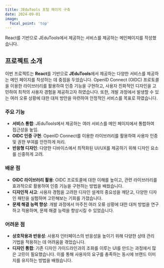 ```yaml
---
title: JEduTools 포털 페이지 구축
date: 2024-09-01
image:
  focal_point: 'top'
---
```


React를 기반으로 JEduTools에서 제공하는 서비스를 제공하는 메인페이지를 작성했습니다.

<!--more-->


## 프로젝트 소개

이번 프로젝트는 **React**를 기반으로 **JEduTools**에서 제공하는 다양한 서비스를 제공하는 메인 페이지를 작성하는 데 중점을 두었습니다. OpenID Connect (OIDC) 프로토콜을 이용한 라이브러리를 활용하여 인증 기능을 구현하고, 사용자 친화적인 디자인을 고민하여 최적의 사용자 경험을 제공하고자 하였습니다. 또한, 개발 과정에서 발생할 수 있는 여러 오류 상황에 대한 대처 방안을 마련하여 안정적인 서비스를 목표로 하였습니다.

### 주요 기능
- **서비스 통합**: JEduTools에서 제공하는 여러 서비스를 메인 페이지에서 통합하여 접근성을 높임.
- **OIDC 인증 구현**: OpenID Connect를 이용한 라이브러리를 활용하여 사용자 인증 및 권한 부여를 안전하게 처리.
- **반응형 디자인**: 다양한 디바이스에서 최적화된 UI/UX를 제공하기 위해 디자인 요소를 신중하게 고려.

### 배운 점
- **OIDC 라이브러리 활용**: OIDC 프로토콜에 대한 이해를 높이고, 관련 라이브러리를 효과적으로 활용하여 인증 기능을 구현하는 방법을 배웠습니다.
- **디자인적 사고**: 사용자 경험을 고려한 디자인 설계의 중요성을 깨닫고, 다양한 디자인 패턴을 실험하며 고민해보는 기회를 가졌습니다.
- **문제 해결 능력 향상**: 개발 과정에서 마주친 여러 오류 상황에 대한 대처 방법을 연구하고 적용하며, 문제 해결 능력을 향상시킬 수 있었습니다.

### 어려운 점
- **상호작용과 반응성**: 사용자 인터페이스의 반응성을 높이기 위해 다양한 상태 관리 기법을 적용하는 데 어려움을 겪었습니다.
- **디자인 통합**: 기존 디자인 가이드라인과의 조화를 이루는 UI를 만드는 과정에서 많은 고민이 필요했습니다. 이를 통해 사용자의 요구를 충족하는 동시에 브랜드 이미지를 유지하는 방법을 배웠습니다.
